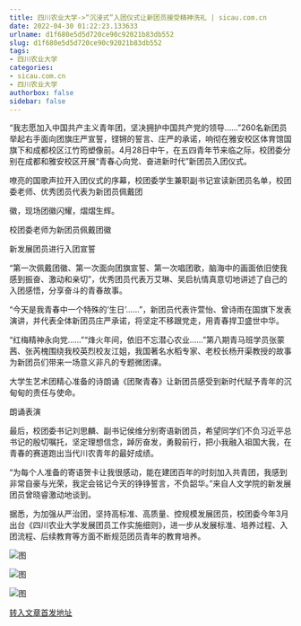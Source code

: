```yaml
---
title: 四川农业大学->“沉浸式”入团仪式让新团员接受精神洗礼 | sicau.com.cn
date: 2022-04-30 01:22:23.133633
urlname: d1f680e5d5d720ce90c92021b83db552
slug: d1f680e5d5d720ce90c92021b83db552
tags: 
- 四川农业大学
categories:
- sicau.com.cn
- 四川农业大学
authorbox: false
sidebar: false
---
```

“我志愿加入中国共产主义青年团，坚决拥护中国共产党的领导……”260名新团员举起右手面向团旗庄严宣誓，铿锵的誓言、庄严的承诺，响彻在雅安校区体育馆国旗下和成都校区江竹筠塑像前。4月28日中午，在五四青年节来临之际，校团委分别在成都和雅安校区开展“青春心向党、奋进新时代”新团员入团仪式。  

嘹亮的国歌声拉开入团仪式的序幕，校团委学生兼职副书记宣读新团员名单，校团委老师、优秀团员代表为新团员佩戴团
<!--more-->
徽，现场团徽闪耀，熠熠生辉。

校团委老师为新团员佩戴团徽

新发展团员进行入团宣誓

“第一次佩戴团徽、第一次面向团旗宣誓、第一次唱团歌，脑海中的画面依旧使我感到振奋、激动和亲切”，优秀团员代表万艾琳、吴启杭情真意切地讲述了自己的入团感悟，分享奋斗的青春故事。

“今天是我青春中一个特殊的‘生日’……”，新团员代表许萱怡、曾诗雨在国旗下发表演讲，并代表全体新团员庄严承诺，将坚定不移跟党走，用青春捍卫盛世中华。

“红梅精神永向党……”“烽火年间，依旧不忘潜心农业……”第八期青马班学员张蒙茜、张芮槐围绕我校英烈校友江姐，我国著名水稻专家、老校长杨开渠教授的故事为新团员们带来一场意义非凡的专题微团课。

大学生艺术团精心准备的诗朗诵《团聚青春》让新团员感受到新时代赋予青年的沉甸甸的责任与使命。

朗诵表演

最后，校团委书记刘思麟、副书记侯维分别寄语新团员，希望同学们不负习近平总书记的殷切嘱托，坚定理想信念，踔厉奋发，勇毅前行，把小我融入祖国大我，在青春的赛道跑出当代川农青年的最好成绩。

“为每个人准备的寄语贺卡让我很感动，能在建团百年的时刻加入共青团，我感到非常自豪与光荣，我定会铭记今天的铮铮誓言，不负韶华。”来自人文学院的新发展团员曾晓睿激动地谈到。

据悉，为加强从严治团，坚持高标准、高质量、控规模发展团员，校团委今年3月出台《四川农业大学发展团员工作实施细则》，进一步从发展标准、培养过程、入团流程、后续教育等方面不断规范团员青年的教育培养。

![图](https://news.sicau.edu.cn/__local/B/6D/B7/5BE14597689686CD4E0E87FECEC_010D5165_13A7A.png)

![图](https://news.sicau.edu.cn/__local/9/51/2C/1E5311C8E7369711E4884AB6E66_2EC99EE7_162D9.png)

![图](https://news.sicau.edu.cn/__local/B/AC/F3/903278AB359D5183EA57C752146_66B80348_CC845.png)

[转入文章首发地址](https://news.sicau.edu.cn/info/1078/67576.htm)